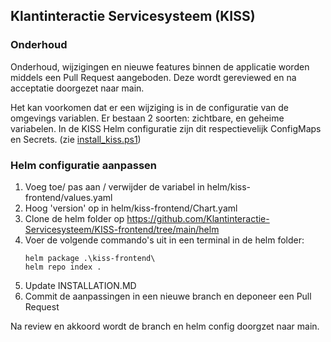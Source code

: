 ## Klantinteractie Servicesysteem (KISS)
### Onderhoud
Onderhoud, wijzigingen en nieuwe features binnen de applicatie worden middels een Pull Request aangeboden.
Deze wordt gereviewed en na acceptatie doorgezet naar main. 

Het kan voorkomen dat er een wijziging is in de configuratie van de omgevings variablen.
Er bestaan 2 soorten: zichtbare, en geheime variabelen.
In de KISS Helm configuratie zijn dit respectievelijk ConfigMaps en Secrets. (zie [install_kiss.ps1](https://github.com/Klantinteractie-Servicesysteem/.github/blob/main/docs/scripts/install_kiss.ps1))

### Helm configuratie aanpassen

1. Voeg toe/ pas aan / verwijder de variabel in helm/kiss-frontend/values.yaml
2. Hoog 'version' op in helm/kiss-frontend/Chart.yaml
3. Clone de helm folder op https://github.com/Klantinteractie-Servicesysteem/KISS-frontend/tree/main/helm
4. Voer de volgende commando's uit in een terminal in de helm folder:
    ```
    helm package .\kiss-frontend\
    helm repo index .
    ```
5. Update INSTALLATION.MD
6. Commit de aanpassingen in een nieuwe branch en deponeer een Pull Request

Na review en akkoord wordt de branch en helm config doorgzet naar main.